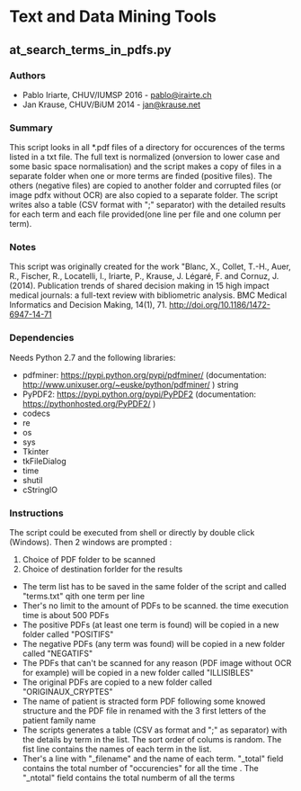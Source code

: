 # Text and Data Mining Tools

## at_search_terms_in_pdfs.py

### Authors
  * Pablo Iriarte, CHUV/IUMSP 2016 - pablo@irairte.ch
  * Jan Krause, CHUV/BiUM 2014 - jan@krause.net

### Summary
This script looks in all \*.pdf files of a directory for occurences of the terms listed in a txt file. The full text is normalized (onversion to lower case and some basic space normalisation) and the script makes a copy of files in a separate folder when one or more terms are finded (positive files). The others (negative files) are copied to another folder and corrupted files (or image pdfx without OCR) are also copied to a separate folder. The script writes also a table (CSV format with ";" separator) with the detailed results for each term  and each file provided(one line per file and one column per term).

### Notes
This script was originally created for the work "Blanc, X., Collet, T.-H., Auer, R., Fischer, R., Locatelli, I., Iriarte, P., Krause, J. Légaré, F. and Cornuz, J. (2014). Publication trends of shared decision making in 15 high impact medical journals: a full-text review with bibliometric analysis. BMC Medical Informatics and Decision Making, 14(1), 71. http://doi.org/10.1186/1472-6947-14-71

### Dependencies
Needs Python 2.7 and the following libraries:
  * pdfminer: https://pypi.python.org/pypi/pdfminer/ (documentation: http://www.unixuser.org/~euske/python/pdfminer/ )
  string
  * PyPDF2: https://pypi.python.org/pypi/PyPDF2 (documentation: https://pythonhosted.org/PyPDF2/ )
  * codecs
  * re
  * os
  * sys
  * Tkinter
  * tkFileDialog
  * time
  * shutil
  * cStringIO

### Instructions
The script could be executed from shell or directly by double click (Windows). Then 2 windows are prompted :
1. Choice of PDF folder to be scanned
2. Choice of destination forlder for the results

* The term list has to be saved in the same folder of the script and called "terms.txt" qith one term per line
* Ther's no limit to the amount of PDFs to be scanned. the time execution time is about 500 PDFs
* The positive PDFs (at least one term is found) will be copied in a new folder called "POSITIFS"
* The negative PDFs (any term was found) will be copied in a new folder called "NEGATIFS"
* The PDFs that can't be scanned for any reason (PDF image without OCR for example) will be copied in a new folder called "ILLISIBLES"
* The original PDFs are copied to a new folder called "ORIGINAUX_CRYPTES"
* The name of patient is stracted form PDF following some knowed structure and the PDF file in renamed with the 3 first letters of the patient family name
* The scripts generates a table (CSV as format and ";" as separator) with the details by term in the list. The sort order of colums is random. The fist line contains the names of each term in the list.
* Ther's a line with "_filename" and the name of each term. "_total" field contains the total number of "occurencies" for all the time . The "_ntotal" field contains the total numberm of all the terms
